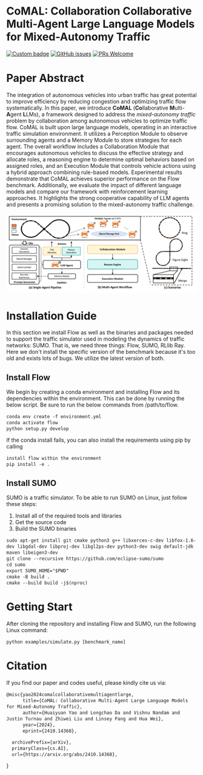 # CoMAL: Collaboration Collaborative Multi-Agent Large Language Models for Mixed-Autonomy Traffic 

[![Custom badge](https://img.shields.io/badge/Paper-Arxiv-b31b1b?logo=arxiv&logoColor=white?style=flat-square)](https://arxiv.org/abs/2410.14368)
[![GitHub issues](https://img.shields.io/github/issues/PJLab-ADG/DiLu?style=flat-square)](https://github.com/Hyan-Yao/CoMAL/issues)
[![PRs Welcome](https://img.shields.io/badge/PRs-welcome-brightgreen.svg?style=flat-square)](https://github.com/Hyan-Yao/CoMAL/pulls)

# Paper Abstract
The integration of autonomous vehicles into urban traffic has great potential to improve efficiency by reducing congestion and optimizing traffic flow systematically. In this paper, we introduce **CoMAL** (**Co**llaborative **M**ulti-**A**gent **L**LMs), a framework designed to address the _mixed-autonomy traffic_ problem by collaboration among autonomous vehicles to optimize traffic flow. CoMAL is built upon large language models, operating in an interactive traffic simulation environment. It utilizes a Perception Module to observe surrounding agents and a Memory Module to store strategies for each agent.
The overall workflow includes a Collaboration Module that encourages autonomous vehicles to discuss the effective strategy and allocate roles, a reasoning engine to determine optimal behaviors based on assigned roles, and an Execution Module that controls vehicle actions using a hybrid approach combining rule-based models. Experimental results demonstrate that CoMAL achieves superior performance on the Flow benchmark. Additionally, we evaluate the impact of different language models and compare our framework with reinforcement learning approaches. It highlights the strong cooperative capability of LLM agents and presents a promising solution to the mixed-autonomy traffic challenge.

![image](pipeline.png)

# Installation Guide
In this section we install Flow as well as the binaries and packages needed to support the traffic simulator used in modeling the dynamics of traffic networks: SUMO. 
That is, we need three things: Flow, SUMO, RLlib Ray. Here we don't install the specific version of the benchmark because it's too old and exists lots of bugs. We utilize the latest version of both.

## Install Flow
We begin by creating a conda environment and installing Flow and its dependencies within the environment. This can be done by running the below script. Be sure to run the below commands from /path/to/flow.

```
conda env create -f environment.yml
conda activate flow
python setup.py develop
```

If the conda install fails, you can also install the requirements using pip by calling

```
install flow within the environment
pip install -e .
```

## Install SUMO
SUMO is a traffic simulator. To be able to run SUMO on Linux, just follow these steps:
1. Install all of the required tools and libraries
2. Get the source code
3. Build the SUMO binaries
```
sudo apt-get install git cmake python3 g++ libxerces-c-dev libfox-1.6-dev libgdal-dev libproj-dev libgl2ps-dev python3-dev swig default-jdk maven libeigen3-dev
git clone --recursive https://github.com/eclipse-sumo/sumo
cd sumo
export SUMO_HOME="$PWD"
cmake -B build .
cmake --build build -j$(nproc)
```

# Getting Start

After cloning the repository and installing Flow and SUMO, run the following Linux command:

```
python examples/simulate.py [benchmark_name]
```

# Citation
If you find our paper and codes useful, please kindly cite us via:
```
@misc{yao2024comalcollaborativemultiagentlarge,
      title={CoMAL: Collaborative Multi-Agent Large Language Models for Mixed-Autonomy Traffic}, 
      author={Huaiyuan Yao and Longchao Da and Vishnu Nandam and Justin Turnau and Zhiwei Liu and Linsey Pang and Hua Wei},
      year={2024},
      eprint={2410.14368},
```
      archivePrefix={arXiv},
      primaryClass={cs.AI},
      url={https://arxiv.org/abs/2410.14368}, 
}
```

